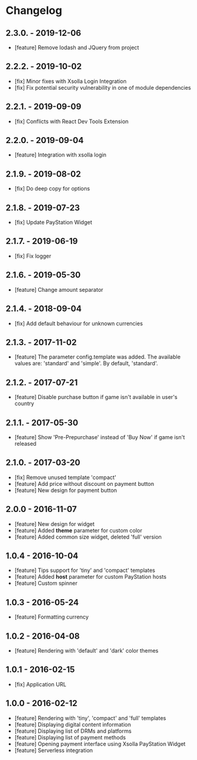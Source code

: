 # Changelog

## 2.3.0. - 2019-12-06
- [feature] Remove lodash and JQuery from project

## 2.2.2. - 2019-10-02
- [fix] Minor fixes with Xsolla Login Integration
- [fix] Fix potential security vulnerability in one of module dependencies

## 2.2.1. - 2019-09-09
- [fix] Conflicts with React Dev Tools Extension

## 2.2.0. - 2019-09-04
- [feature] Integration with xsolla login

## 2.1.9. - 2019-08-02
- [fix] Do deep copy for options

## 2.1.8. - 2019-07-23
- [fix] Update PayStation Widget

## 2.1.7. - 2019-06-19
- [fix] Fix logger

## 2.1.6. - 2019-05-30
- [feature] Change amount separator

## 2.1.4. - 2018-09-04
- [fix] Add default behaviour for unknown currencies

## 2.1.3. - 2017-11-02
- [feature] The parameter config.template was added. The available values are:
'standard' and 'simple'. By default, 'standard'.

## 2.1.2. - 2017-07-21
- [feature] Disable purchase button if game isn't available in user's country

## 2.1.1. - 2017-05-30
- [feature] Show 'Pre-Prepurchase' instead of 'Buy Now' if game isn't released

## 2.1.0. - 2017-03-20

- [fix] Remove unused template 'compact'
- [feature] Add price without discount on payment button
- [feature] New design for payment button

## 2.0.0 - 2016-11-07

- [feature] New design for widget
- [feature] Added **theme** parameter for custom color
- [feature] Added common size widget, deleted 'full' version

## 1.0.4 - 2016-10-04

- [feature] Tips support for 'tiny' and 'compact' templates
- [feature] Added **host** parameter for custom PayStation hosts
- [feature] Custom spinner

## 1.0.3 - 2016-05-24

- [feature] Formatting currency

## 1.0.2 - 2016-04-08

- [feature] Rendering with 'default' and 'dark' color themes

## 1.0.1 - 2016-02-15

- [fix] Application URL

## 1.0.0 - 2016-02-12

- [feature] Rendering with 'tiny', 'compact' and 'full' templates
- [feature] Displaying digital content information
- [feature] Displaying list of DRMs and platforms
- [feature] Displaying list of payment methods
- [feature] Opening payment interface using Xsolla PayStation Widget
- [feature] Serverless integration
